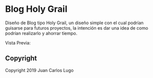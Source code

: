 # Blog Holy Grail

Diseño de Blog tipo Holy Grail, un diseño simple con el cual podrían guisarse para futuros proyectos, la intención es dar una idea de como podrían realizarlo y ahorrar tiempo.

Vista Previa: 

## Copyright

Copyright 2019 Juan Carlos Lugo
